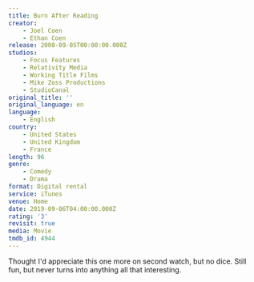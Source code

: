 ```yaml
---
title: Burn After Reading
creator:
    - Joel Coen
    - Ethan Coen
release: 2008-09-05T00:00:00.000Z
studios:
    - Focus Features
    - Relativity Media
    - Working Title Films
    - Mike Zoss Productions
    - StudioCanal
original_title: ''
original_language: en
language:
    - English
country:
    - United States
    - United Kingdom
    - France
length: 96
genre:
    - Comedy
    - Drama
format: Digital rental
service: iTunes
venue: Home
date: 2019-09-06T04:00:00.000Z
rating: '3'
revisit: true
media: Movie
tmdb_id: 4944
---
```


Thought I'd appreciate this one more on second watch, but no dice. Still fun, but never turns into anything all that interesting.
